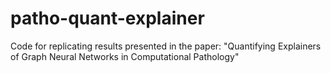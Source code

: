 # patho-quant-explainer
Code for replicating results presented in the paper: "Quantifying Explainers of Graph Neural Networks in Computational Pathology"
